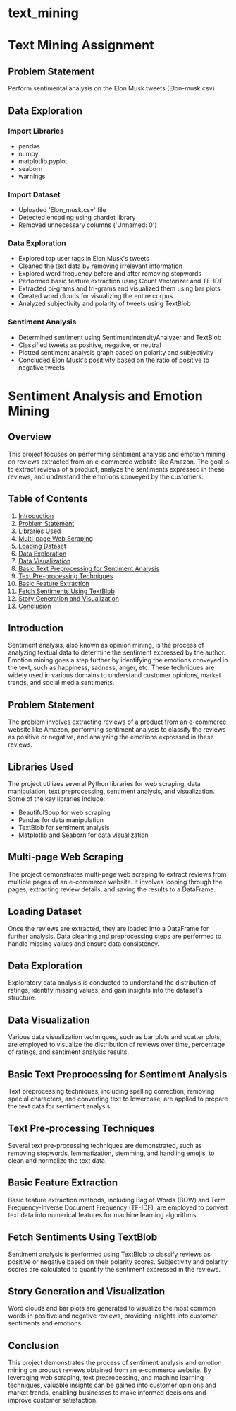   # text_mining

# Text Mining Assignment

## Problem Statement

Perform sentimental analysis on the Elon Musk tweets (Elon-musk.csv)

## Data Exploration

### Import Libraries
- pandas
- numpy
- matplotlib.pyplot
- seaborn
- warnings

### Import Dataset
- Uploaded 'Elon_musk.csv' file
- Detected encoding using chardet library
- Removed unnecessary columns ('Unnamed: 0')

### Data Exploration
- Explored top user tags in Elon Musk's tweets
- Cleaned the text data by removing irrelevant information
- Explored word frequency before and after removing stopwords
- Performed basic feature extraction using Count Vectorizer and TF-IDF
- Extracted bi-grams and tri-grams and visualized them using bar plots
- Created word clouds for visualizing the entire corpus
- Analyzed subjectivity and polarity of tweets using TextBlob

### Sentiment Analysis
- Determined sentiment using SentimentIntensityAnalyzer and TextBlob
- Classified tweets as positive, negative, or neutral
- Plotted sentiment analysis graph based on polarity and subjectivity
- Concluded Elon Musk's positivity based on the ratio of positive to negative tweets

# Sentiment Analysis and Emotion Mining

## Overview
This project focuses on performing sentiment analysis and emotion mining on reviews extracted from an e-commerce website like Amazon. The goal is to extract reviews of a product, analyze the sentiments expressed in these reviews, and understand the emotions conveyed by the customers.

## Table of Contents
1. [Introduction](#introduction)
2. [Problem Statement](#problem-statement)
3. [Libraries Used](#libraries-used)
4. [Multi-page Web Scraping](#multi-page-web-scraping)
5. [Loading Dataset](#loading-dataset)
6. [Data Exploration](#data-exploration)
7. [Data Visualization](#data-visualization)
8. [Basic Text Preprocessing for Sentiment Analysis](#basic-text-preprocessing-for-sentiment-analysis)
9. [Text Pre-processing Techniques](#text-pre-processing-techniques)
10. [Basic Feature Extraction](#basic-feature-extraction)
11. [Fetch Sentiments Using TextBlob](#fetch-sentiments-using-textblob)
12. [Story Generation and Visualization](#story-generation-and-visualization)
13. [Conclusion](#conclusion)

## Introduction <a name="introduction"></a>
Sentiment analysis, also known as opinion mining, is the process of analyzing textual data to determine the sentiment expressed by the author. Emotion mining goes a step further by identifying the emotions conveyed in the text, such as happiness, sadness, anger, etc. These techniques are widely used in various domains to understand customer opinions, market trends, and social media sentiments.

## Problem Statement <a name="problem-statement"></a>
The problem involves extracting reviews of a product from an e-commerce website like Amazon, performing sentiment analysis to classify the reviews as positive or negative, and analyzing the emotions expressed in these reviews.

## Libraries Used <a name="libraries-used"></a>
The project utilizes several Python libraries for web scraping, data manipulation, text preprocessing, sentiment analysis, and visualization. Some of the key libraries include:
- BeautifulSoup for web scraping
- Pandas for data manipulation
- TextBlob for sentiment analysis
- Matplotlib and Seaborn for data visualization

## Multi-page Web Scraping <a name="multi-page-web-scraping"></a>
The project demonstrates multi-page web scraping to extract reviews from multiple pages of an e-commerce website. It involves looping through the pages, extracting review details, and saving the results to a DataFrame.

## Loading Dataset <a name="loading-dataset"></a>
Once the reviews are extracted, they are loaded into a DataFrame for further analysis. Data cleaning and preprocessing steps are performed to handle missing values and ensure data consistency.

## Data Exploration <a name="data-exploration"></a>
Exploratory data analysis is conducted to understand the distribution of ratings, identify missing values, and gain insights into the dataset's structure.

## Data Visualization <a name="data-visualization"></a>
Various data visualization techniques, such as bar plots and scatter plots, are employed to visualize the distribution of reviews over time, percentage of ratings, and sentiment analysis results.

## Basic Text Preprocessing for Sentiment Analysis <a name="basic-text-preprocessing-for-sentiment-analysis"></a>
Text preprocessing techniques, including spelling correction, removing special characters, and converting text to lowercase, are applied to prepare the text data for sentiment analysis.

## Text Pre-processing Techniques <a name="text-pre-processing-techniques"></a>
Several text pre-processing techniques are demonstrated, such as removing stopwords, lemmatization, stemming, and handling emojis, to clean and normalize the text data.

## Basic Feature Extraction <a name="basic-feature-extraction"></a>
Basic feature extraction methods, including Bag of Words (BOW) and Term Frequency-Inverse Document Frequency (TF-IDF), are employed to convert text data into numerical features for machine learning algorithms.

## Fetch Sentiments Using TextBlob <a name="fetch-sentiments-using-textblob"></a>
Sentiment analysis is performed using TextBlob to classify reviews as positive or negative based on their polarity scores. Subjectivity and polarity scores are calculated to quantify the sentiment expressed in the reviews.

## Story Generation and Visualization <a name="story-generation-and-visualization"></a>
Word clouds and bar plots are generated to visualize the most common words in positive and negative reviews, providing insights into customer sentiments and emotions.

## Conclusion <a name="conclusion"></a>
This project demonstrates the process of sentiment analysis and emotion mining on product reviews obtained from an e-commerce website. By leveraging web scraping, text preprocessing, and machine learning techniques, valuable insights can be gained into customer opinions and market trends, enabling businesses to make informed decisions and improve customer satisfaction.
